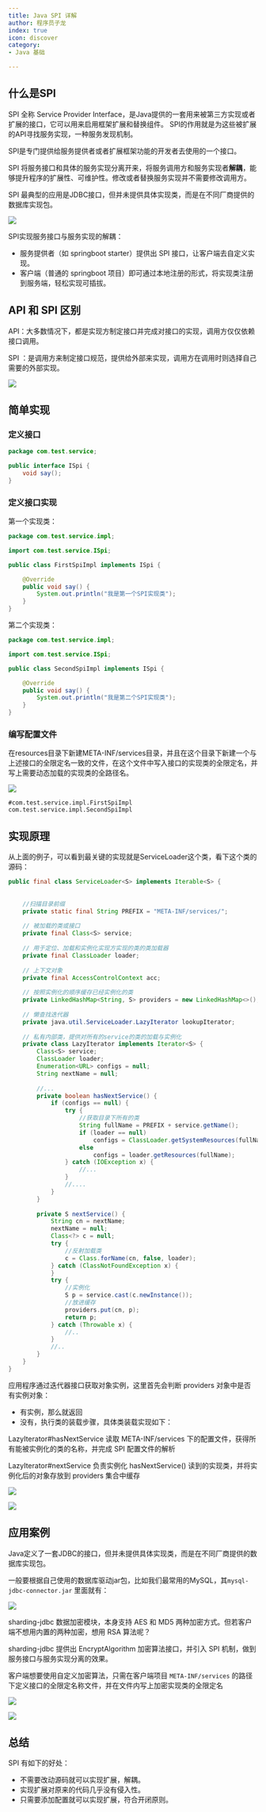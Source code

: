 ```yaml
---
title: Java SPI 详解
author: 程序员子龙
index: true
icon: discover
category:
- Java 基础

---
```

## 什么是SPI

 SPI 全称 Service Provider Interface，是Java提供的一套用来被第三方实现或者扩展的接口，它可以用来启用框架扩展和替换组件。 SPI的作用就是为这些被扩展的API寻找服务实现，一种服务发现机制。

SPI是专门提供给服务提供者或者扩展框架功能的开发者去使用的一个接口。

SPI 将服务接口和具体的服务实现分离开来，将服务调用方和服务实现者**解耦**，能够提升程序的扩展性、可维护性。修改或者替换服务实现并不需要修改调用方。

SPI 最典型的应用是JDBC接口，但并未提供具体实现类，而是在不同厂商提供的数据库实现包。

![](https://pic.rmb.bdstatic.com/bjh/down/e9e79669a5ca23ce9b0ffe05d47b298b.png)

SPI实现服务接口与服务实现的解耦：

- 服务提供者（如 springboot starter）提供出 SPI 接口，让客户端去自定义实现。
- 客户端（普通的 springboot 项目）即可通过本地注册的形式，将实现类注册到服务端，轻松实现可插拔。

## API 和 SPI 区别

API：大多数情况下，都是实现方制定接口并完成对接口的实现，调用方仅仅依赖接口调用。 

SPI ：是调用方来制定接口规范，提供给外部来实现，调用方在调用时则选择自己需要的外部实现。

![](https://gitee.com/zysspace/mq-demo/raw/master/image/202212081713753.png)

## 简单实现

### 定义接口

```java
package com.test.service;

public interface ISpi {
    void say();
}

```

### 定义接口实现

第一个实现类：

```java
package com.test.service.impl;

import com.test.service.ISpi;

public class FirstSpiImpl implements ISpi {

    @Override
    public void say() {
        System.out.println("我是第一个SPI实现类");
    }
}

```

第二个实现类：

```java
package com.test.service.impl;

import com.test.service.ISpi;

public class SecondSpiImpl implements ISpi {

    @Override
    public void say() {
        System.out.println("我是第二个SPI实现类");
    }
}

```

### 编写配置文件

在resources目录下新建META-INF/services目录，并且在这个目录下新建一个与上述接口的全限定名一致的文件，在这个文件中写入接口的实现类的全限定名，并写上需要动态加载的实现类的全路径名。

![](https://gitee.com/zysspace/mq-demo/raw/master/image/202212081739763.png)

```
#com.test.service.impl.FirstSpiImpl
com.test.service.impl.SecondSpiImpl
```

## 实现原理

从上面的例子，可以看到最关键的实现就是ServiceLoader这个类，看下这个类的源码：

```java
public final class ServiceLoader<S> implements Iterable<S> {
 
 
    //扫描目录前缀
    private static final String PREFIX = "META-INF/services/";
 
    // 被加载的类或接口
    private final Class<S> service;
 
    // 用于定位、加载和实例化实现方实现的类的类加载器
    private final ClassLoader loader;
 
    // 上下文对象
    private final AccessControlContext acc;
 
    // 按照实例化的顺序缓存已经实例化的类
    private LinkedHashMap<String, S> providers = new LinkedHashMap<>();
 
    // 懒查找迭代器
    private java.util.ServiceLoader.LazyIterator lookupIterator;
 
    // 私有内部类，提供对所有的service的类的加载与实例化
    private class LazyIterator implements Iterator<S> {
        Class<S> service;
        ClassLoader loader;
        Enumeration<URL> configs = null;
        String nextName = null;
 
        //...
        private boolean hasNextService() {
            if (configs == null) {
                try {
                    //获取目录下所有的类
                    String fullName = PREFIX + service.getName();
                    if (loader == null)
                        configs = ClassLoader.getSystemResources(fullName);
                    else
                        configs = loader.getResources(fullName);
                } catch (IOException x) {
                    //...
                }
                //....
            }
        }
 
        private S nextService() {
            String cn = nextName;
            nextName = null;
            Class<?> c = null;
            try {
                //反射加载类
                c = Class.forName(cn, false, loader);
            } catch (ClassNotFoundException x) {
            }
            try {
                //实例化
                S p = service.cast(c.newInstance());
                //放进缓存
                providers.put(cn, p);
                return p;
            } catch (Throwable x) {
                //..
            }
            //..
        }
    }
}
```

应用程序通过迭代器接口获取对象实例，这里首先会判断 providers 对象中是否有实例对象：

- 有实例，那么就返回
- 没有，执行类的装载步骤，具体类装载实现如下：

LazyIterator#hasNextService 读取 META-INF/services 下的配置文件，获得所有能被实例化的类的名称，并完成 SPI 配置文件的解析

LazyIterator#nextService 负责实例化 hasNextService() 读到的实现类，并将实例化后的对象存放到 providers 集合中缓存

![](https://gitee.com/zysspace/mq-demo/raw/master/image/202212081820820.png)

![](https://gitee.com/zysspace/mq-demo/raw/master/image/202212081753735.png)

## 应用案例

Java定义了一套JDBC的接口，但并未提供具体实现类，而是在不同厂商提供的数据库实现包。

一般要根据自己使用的数据库驱动jar包，比如我们最常用的MySQL，其`mysql-jdbc-connector.jar` 里面就有：

![](https://upload-images.jianshu.io/upload_images/16782311-73a0ce8d03357061?imageMogr2/auto-orient/strip|imageView2/2/w/687/format/webp)

sharding-jdbc 数据加密模块，本身支持 AES 和 MD5 两种加密方式。但若客户端不想用内置的两种加密，想用 RSA 算法呢？

sharding-jdbc 提供出 EncryptAlgorithm 加密算法接口，并引入 SPI 机制，做到服务接口与服务实现分离的效果。

客户端想要使用自定义加密算法，只需在客户端项目 `META-INF/services` 的路径下定义接口的全限定名称文件，并在文件内写上加密实现类的全限定名

![](https://upload-images.jianshu.io/upload_images/16782311-a6335862e8655cad?imageMogr2/auto-orient/strip|imageView2/2/w/1200/format/webp)

![](https://upload-images.jianshu.io/upload_images/16782311-3130954d64ac9eb4?imageMogr2/auto-orient/strip|imageView2/2/w/1200/format/webp)

## 总结

SPI 有如下的好处：

- 不需要改动源码就可以实现扩展，解耦。
- 实现扩展对原来的代码几乎没有侵入性。
- 只需要添加配置就可以实现扩展，符合开闭原则。

